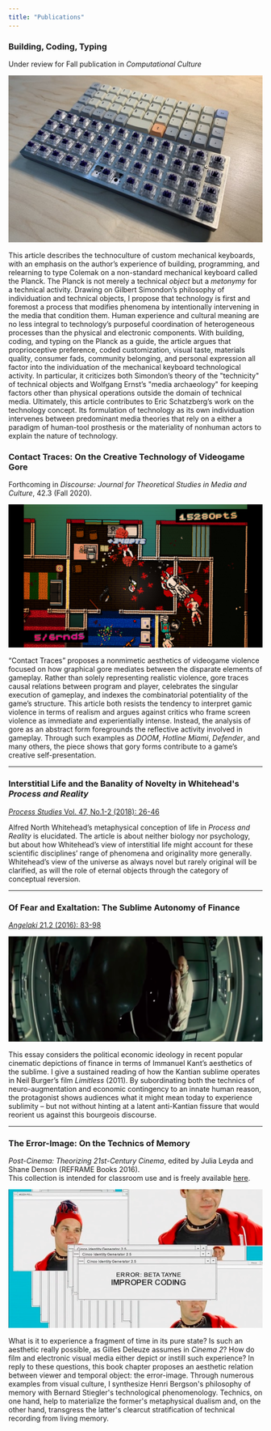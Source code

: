 ```yaml
---
title: "Publications"
---
```

### Building, Coding, Typing

Under review for Fall publication in _Computational Culture_

![Planck with XDA Canvas](planck.jpg)

This article describes the technoculture of custom mechanical keyboards, with an emphasis on the author’s experience of building, programming, and relearning to type Colemak on a non-standard mechanical keyboard called the Planck.
The Planck is not merely a technical _object_ but a _metonymy_ for a technical activity.
Drawing on Gilbert Simondon’s philosophy of individuation and technical objects, I propose that technology is first and foremost a process that modifies phenomena by intentionally intervening in the media that condition them.
Human experience and cultural meaning are no less integral to technology’s purposeful coordination of heterogeneous processes than the physical and electronic components.
With building, coding, and typing on the Planck as a guide, the article argues that proprioceptive preference, coded customization, visual taste, materials quality, consumer fads, community belonging, and personal expression all factor into the individuation of the mechanical keyboard technological activity.
In particular, it criticizes both Simondon’s theory of the "technicity" of technical objects and Wolfgang Ernst’s "media archaeology" for keeping factors other than physical operations outside the domain of technical media.
Ultimately, this article contributes to Eric Schatzberg’s work on the technology concept.
Its formulation of technology as its own individuation intervenes between predominant media theories that rely on a either a paradigm of human-tool prosthesis or the materiality of nonhuman actors to explain the nature of technology. 



### Contact Traces: On the Creative Technology of Videogame Gore

Forthcoming in *Discourse: Journal for Theoretical Studies in Media and Culture*, 42.3 (Fall 2020).

![Hotline Miami](hotline-miami.png)

“Contact Traces” proposes a nonmimetic aesthetics of videogame violence focused on how graphical gore mediates between the disparate elements of gameplay. Rather than solely representing realistic violence, gore traces causal relations between program and player, celebrates the singular execution of gameplay, and indexes the combinatorial potentiality of the game’s structure. This article both resists the tendency to interpret gamic violence in terms of realism and argues against critics who frame screen violence as immediate and experientially intense. Instead, the analysis of gore as an abstract form foregrounds the reflective activity involved in gameplay. Through such examples as *DOOM*, *Hotline Miami*, *Defender*, and many others, the piece shows that gory forms contribute to a game’s creative self-presentation.

<hr>

### Interstitial Life and the Banality of Novelty in Whitehead's *Process and Reality*

<a class="pub-link" href="https://www.jstor.org/stable/10.5406/processstudies.47.1-2.0026#metadata_info_tab_contents" target="_blank"><i>Process Studies</i> Vol. 47, No.1-2 (2018): 26-46</a>

Alfred North Whitehead’s metaphysical conception of life in <i>Process and Reality</i> is elucidated. The article is about neither biology nor psychology, but about how Whitehead’s view of interstitial life might account for these scientific disciplines’ range of phenomena and originality more generally. Whitehead’s view of the universe as always novel but rarely original will be clarified, as will the role of eternal objects through the category of conceptual reversion.
<hr>

### Of Fear and Exaltation: The Sublime Autonomy of Finance

<a class="pub-link" href="https://www.tandfonline.com/doi/abs/10.1080/0969725X.2016.1182728" target="_blank"><i>Angelaki</i> 21.2 (2016): 83-98</a></p>

![Limitless Scoping View](limitless-scoping-view.png)

This essay considers the political economic ideology in recent popular cinematic depictions of finance in terms of Immanuel Kant’s aesthetics of the sublime. I give a sustained reading of how the Kantian sublime operates in Neil Burger’s film <i>Limitless</i> (2011). By subordinating both the technics of neuro-augmentation and economic contingency to an innate human reason, the protagonist shows audiences what it might mean today to experience sublimity – but not without hinting at a latent anti-Kantian fissure that would reorient us against this bourgeois discourse.
<hr>

### The Error-Image: On the Technics of Memory

<i>Post-Cinema: Theorizing 21st-Century Cinema</i>, edited by Julia Leyda and Shane Denson (REFRAME Books 2016).  
This collection is intended for classroom use and is freely available <a href="http://reframe.sussex.ac.uk/post-cinema/" target="_blank" title="reframe.sussex.ac.uk/post-cinema/">here</a>.

![Celery Man](celery-man-1.png)

What is it to experience a fragment of time in its pure state? Is such an aesthetic really possible, as Gilles Deleuze assumes in <i>Cinema 2</i>? How do film and electronic visual media either depict or instill such experience? In reply to these questions, this book chapter proposes an aesthetic relation between viewer and temporal object: the error-image. Through numerous examples from visual culture, I synthesize Henri Bergson's philosophy of memory with Bernard Stiegler's technological phenomenology. Technics, on one hand, help to materialize the former's metaphysical dualism and, on the other hand, transgress the latter's clearcut stratification of technical recording from living memory.

